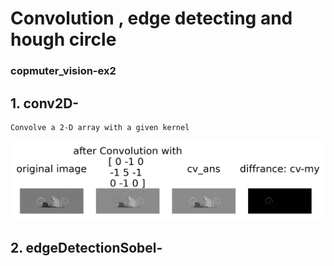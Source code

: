 # Convolution , edge detecting and hough circle
### copmuter_vision-ex2

## 1. conv2D-
    Convolve a 2-D array with a given kernel
![](https://github.com/hila-wiesel/copmuter_vision-ex2/blob/main/conv2D.png)

## 2. edgeDetectionSobel-

